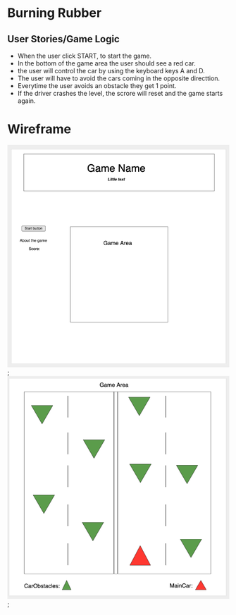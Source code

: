 # Burning Rubber 

## User Stories/Game Logic

* When the user click START, to start the game. 
* In the bottom of the game area the user should see a red car.
* the user will control the car by using the keyboard keys A and D. 
* The user will have to avoid the cars coming in the opposite directtion.
* Everytime the user avoids an obstacle they get 1 point. 
* If the driver crashes the level, the scrore will reset and the game starts again.

# Wireframe

![WireFrame1](./image/WireFrame1.png);
![WireFrame2](./image/WireFrame2.png);

